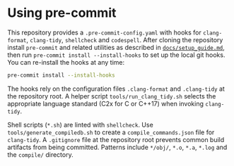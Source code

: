 # Using pre-commit

This repository provides a `.pre-commit-config.yaml` with hooks for
`clang-format`, `clang-tidy`, `shellcheck` and `codespell`. After cloning the
repository install `pre-commit` and related utilities as described in
[`docs/setup_guide.md`](setup_guide.md), then run `pre-commit install
--install-hooks` to set up the local git hooks. You can re-install the hooks at
any time:

```sh
pre-commit install --install-hooks
```

The hooks rely on the configuration files `.clang-format` and
`.clang-tidy` at the repository root.  A helper script
`tools/run_clang_tidy.sh` selects the appropriate language standard
(C2x for C or C++17) when invoking `clang-tidy`.

Shell scripts (`*.sh`) are linted with `shellcheck`.
Use `tools/generate_compiledb.sh` to create a `compile_commands.json` file for
`clang-tidy`.
A `.gitignore` file at the repository root prevents common build artifacts from
being committed. Patterns include `*/obj/`, `*.o`, `*.a`, `*.log` and the
`compile/` directory.
